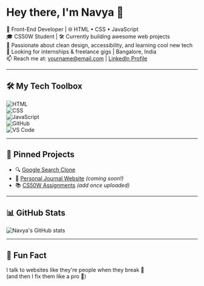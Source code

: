 # Hey there, I'm Navya 👋

🎯 Front-End Developer | 🌐 HTML • CSS • JavaScript  
🎓 CS50W Student | 🛠️ Currently building awesome web projects  
🌸 Passionate about clean design, accessibility, and learning cool new tech  
💼 Looking for internships & freelance gigs | Bangalore, India  
📫 Reach me at: yourname@email.com | [LinkedIn Profile](#)

---

## 🛠️ My Tech Toolbox  
![HTML](https://img.shields.io/badge/-HTML5-E34F26?logo=html5&logoColor=white&style=flat)  
![CSS](https://img.shields.io/badge/-CSS3-1572B6?logo=css3&logoColor=white&style=flat)  
![JavaScript](https://img.shields.io/badge/-JavaScript-F7DF1E?logo=javascript&logoColor=black&style=flat)  
![GitHub](https://img.shields.io/badge/-GitHub-181717?logo=github&logoColor=white&style=flat)  
![VS Code](https://img.shields.io/badge/-VS%20Code-007ACC?logo=visual-studio-code&logoColor=white&style=flat)

---

## 📌 Pinned Projects
- 🔍 [Google Search Clone](https://github.com/Navya48/project0)
- 🌼 [Personal Journal Website](#) *(coming soon!)*  
- 📚 [CS50W Assignments](#) *(add once uploaded)*

---

## 📊 GitHub Stats
![Navya's GitHub stats](https://github-readme-stats.vercel.app/api?username=Navya48&show_icons=true&theme=radical)

---

## 💬 Fun Fact
I talk to websites like they're people when they break 😤  
(and then I fix them like a pro 💅)



<!--
**Navya48/Navya48** is a ✨ _special_ ✨ repository because its `README.md` (this file) appears on your GitHub profile.

Here are some ideas to get you started:

- 🔭 I’m currently working on ...
- 🌱 I’m currently learning ...
- 👯 I’m looking to collaborate on ...
- 🤔 I’m looking for help with ...
- 💬 Ask me about ...
- 📫 How to reach me: ...
- 😄 Pronouns: ...
- ⚡ Fun fact: ...
-->
